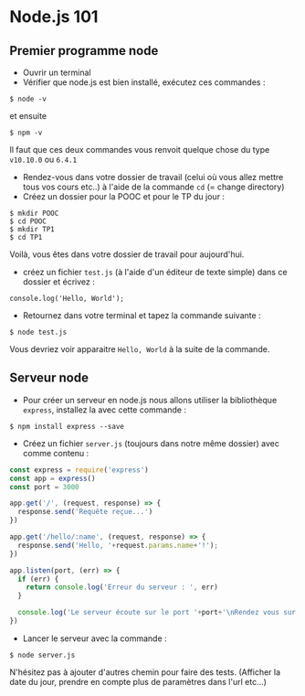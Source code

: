Node.js 101
===========
Premier programme node
----------------------

- Ouvrir un terminal
- Vérifier que node.js est bien installé, exécutez ces commandes :  

```
$ node -v
```  
et ensuite   

```
$ npm -v
```  
Il faut que ces deux commandes vous renvoit quelque chose du type `v10.10.0` ou `6.4.1`  

- Rendez-vous dans votre dossier de travail (celui où vous allez mettre tous vos cours etc..) à l'aide de la commande `cd` (= change directory)
- Créez un dossier pour la POOC et pour le TP du jour :  

```
$ mkdir POOC  
$ cd POOC  
$ mkdir TP1  
$ cd TP1  
```
Voilà, vous êtes dans votre dossier de travail pour aujourd'hui.  

- créez un fichier `test.js` (à l'aide d'un éditeur de texte simple) dans ce dossier et écrivez :  

```
console.log('Hello, World');
```

- Retournez dans votre terminal et tapez la commande suivante :   

```
$ node test.js
```

Vous devriez voir apparaitre `Hello, World` à la suite de la commande.


Serveur node
------------
- Pour créer un serveur en node.js nous allons utiliser la bibliothèque  `express`, installez la avec cette commande :  

```
$ npm install express --save
```

- Créez un fichier `server.js` (toujours dans notre même dossier) avec comme contenu : 

```js
const express = require('express')
const app = express()
const port = 3000

app.get('/', (request, response) => {
  response.send('Requête reçue...')
})

app.get('/hello/:name', (request, response) => {
  response.send('Hello, '+request.params.name+'!');
})

app.listen(port, (err) => {
  if (err) {
    return console.log('Erreur du serveur : ', err)
  }

  console.log('Le serveur écoute sur le port '+port+'\nRendez vous sur http://localhost:'+port);
})
```

- Lancer le serveur avec la commande :
   
```
$ node server.js
```  

N'hésitez pas à ajouter d'autres chemin pour faire des tests. (Afficher la date du jour, prendre en compte plus de paramètres dans l'url etc...)


